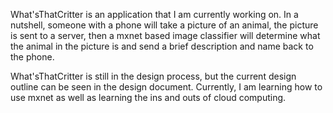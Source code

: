 What'sThatCritter is an application that I am currently working on. 
In a nutshell, someone with a phone will take a picture of an animal,
the picture is sent to a server, then a mxnet based image classifier will
determine what the animal in the picture is and send a brief description and 
name back to the phone.

What'sThatCritter is still in the design process, but the current design
outline can be seen in the design document. Currently, I am learning how to
use mxnet as well as learning the ins and outs of cloud computing.
